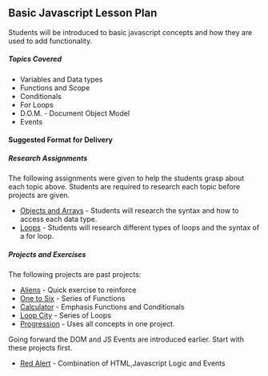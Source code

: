 <h2>Basic Javascript Lesson Plan</h2>

<p>Students will be introduced to basic javascript concepts and how they are used to add functionality.</p>

<h5>Topics Covered</h5>
<ul>
  <li>Variables and Data types</li>
  <li>Functions and Scope</li>
  <li>Conditionals</li>
  <li>For Loops</li>
  <li>D.O.M. - Document Object Model</li>
  <li>Events</li>
</ul>

<h4>Suggested Format for Delivery</h4>

<h5>Research Assignments</h5>
<p>The following assignments were given to help the students grasp about each topic above. Students are required to research each topic before projects are given.</p>

<ul>
  <li><a href="https://github.com/junior-devleague/waipahu/blob/master/assignments/RA-js_arrays_objects.txt">Objects and Arrays</a> - Students will research the syntax and how to access each data type.</li>
  <li><a href="https://github.com/junior-devleague/waipahu/blob/master/assignments/RA-js_for_loops.txt">Loops</a> - Students will research different types of loops and the syntax of a for loop.</li>
</ul>

<h5>Projects and Exercises</h5>
<p>The following projects are past projects:</p>
<ul>
  <li><a href="https://github.com/junior-devleague/waipahu/blob/master/assignments/x-aliens.txt">Aliens</a> - Quick exercise to reinforce </li>
  <li><a href="https://github.com/junior-devleague/waipahu/blob/master/assignments/x-one_to_ten.txt">One to Six</a> - Series of Functions</li>
  <li><a href="https://github.com/junior-devleague/waipahu/blob/master/assignments/x-calculator.txt">Calculator</a> - Emphasis Functions and Conditionals</li>
  <li><a href="https://github.com/junior-devleague/waipahu/blob/master/assignments/x-loopcity.txt">Loop City</a> - Series of Loops</li>
  <li><a href="https://github.com/junior-devleague/waipahu/blob/master/assignments/x-progression.txt">Progression</a> - Uses all concepts in one project.</li>
</ul>

<p>Going forward the DOM and JS Events are introduced earlier. Start with these projects first. 
</p>

<ul>
  <li><a href="https://github.com/junior-devleague/redAlert_js">Red Alert</a> -  Combination of HTML,Javascript Logic and Events</li>
</ul>
